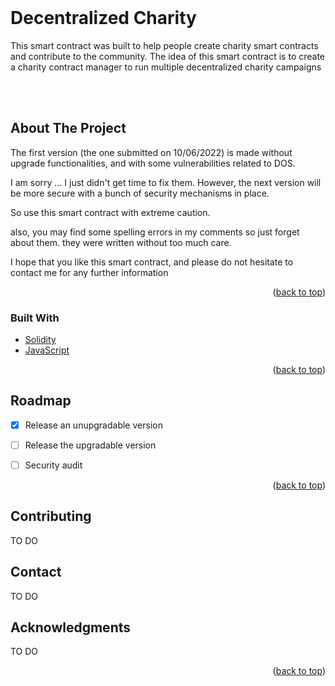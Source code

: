 <div id="top"></div>



<!-- PROJECT SHIELDS 

[![Contributors][contributors-shield]][contributors-url]
[![Forks][forks-shield]][forks-url]
[![Stargazers][stars-shield]][stars-url]
[![Issues][issues-shield]][issues-url]
[![GNU License][license-shield]][license-url]
[![LinkedIn][linkedin-shield]][linkedin-url]

-->

<!-- PROJECT LOGO -->
<br />
<div align="center">
  <a href="https://github.com/zoualid/Decentralized-Charity">
    <!--img src="images/logo.png" alt="Logo" width="80" height="80"-->
  </a>

<h1 align="left">Decentralized Charity</h1>

  <p align="left">
    This smart contract was built to help people create charity smart contracts and contribute to the community.
The idea of this smart contract is to create a charity contract manager to run multiple decentralized charity campaigns
    <br />
    <!--a href="https://github.com/github_username/repo_name"><strong>Explore the docs »</strong></a>
    <br />
    <br />
    <a href="https://github.com/github_username/repo_name">View Demo</a>
    ·
    <a href="https://github.com/github_username/repo_name/issues">Report Bug</a>
    ·
    <a href="https://github.com/github_username/repo_name/issues">Request Feature</a-->
  </p>
  <br>
  <br>
</div>



<!-- TABLE OF CONTENTS 
<details>
  <summary>Table of Contents</summary>
  <ol>
    <li>
      <a href="#about-the-project">About The Project</a>
      <ul>
        <li><a href="#built-with">Built With</a></li>
      </ul>
    </li>
    <li>
      <a href="#getting-started">Getting Started</a>
      <ul>
        <li><a href="#prerequisites">Prerequisites</a></li>
        <li><a href="#installation">Installation</a></li>
      </ul>
    </li>
    <li><a href="#usage">Usage</a></li>
    <li><a href="#roadmap">Roadmap</a></li>
    <li><a href="#contributing">Contributing</a></li>
    <li><a href="#license">License</a></li>
    <li><a href="#contact">Contact</a></li>
    <li><a href="#acknowledgments">Acknowledgments</a></li>
  </ol>
</details-->



<!-- ABOUT THE PROJECT -->
## About The Project
<p>The first version (the one submitted on 10/06/2022) is made without upgrade functionalities, and with some vulnerabilities related to DOS.

I am sorry ... I just didn't get time to fix them. However, the next version will be more secure with a bunch of security mechanisms in place.

So use this smart contract with extreme caution.

also, you may find some spelling errors in my comments so just forget about them. they were written without too much care.

I hope that you like this smart contract, and please do not hesitate to contact me for any further information</p>

<p align="right">(<a href="#top">back to top</a>)</p>



### Built With

* [Solidity](https://nextjs.org/)
* [JavaScript](https://reactjs.org/)

<p align="right">(<a href="#top">back to top</a>)</p>



<!-- GETTING STARTED 
## Getting Started

TO DO

### Prerequisites

TO DO

### Installation

TO DO

<p align="right">(<a href="#top">back to top</a>)</p>



<!-- USAGE EXAMPLES 
## Usage

TO DO

<p align="right">(<a href="#top">back to top</a>)</p>



<!-- ROADMAP -->
## Roadmap

- [x] Release an unupgradable version
- [ ] Release the upgradable version
- [ ] Security audit 


<p align="right">(<a href="#top">back to top</a>)</p>



<!-- CONTRIBUTING -->
## Contributing

TO DO



<!-- LICENSE 
## License

Distributed under the GNU3 License. See `LICENSE.txt` for more information.

<p align="right">(<a href="#top">back to top</a>)</p>



<!-- CONTACT -->
## Contact

TO DO



<!-- ACKNOWLEDGMENTS -->
## Acknowledgments

TO DO

<p align="right">(<a href="#top">back to top</a>)</p>
